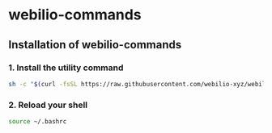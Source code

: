 # webilio-commands
## Installation of webilio-commands
### 1. Install the utility command
```bash
sh -c "$(curl -fsSL https://raw.githubusercontent.com/webilio-xyz/webilio-commands/main/install.sh)";
```

### 2. Reload your shell
```bash
source ~/.bashrc
```

